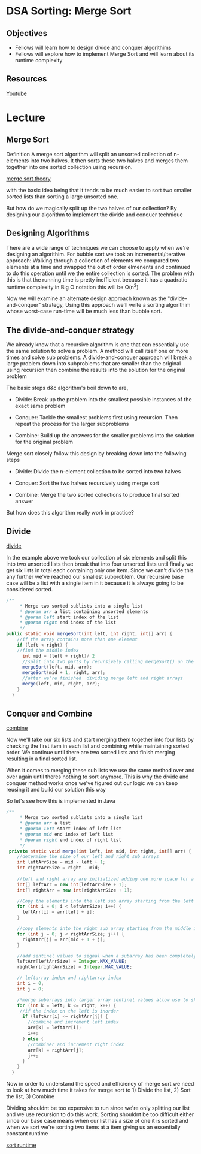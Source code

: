 # DSA Sorting: Merge Sort

## Objectives

* Fellows will learn how to design divide and conquer algorithims
* Fellows will explore how to implement Merge Sort and will learn about its runtime complexity

## Resources

[Youtube](https://www.youtube.com/watch?v=EeQ8pwjQxTM)

# Lecture

## Merge Sort

Definition
A merge sort algorithm will split an unsorted collection of n-elements into two halves. It then sorts these two halves and merges them together into one sorted collection using recursion.

[merge sort theory](https://cdn-images-1.medium.com/max/780/1*ZFpPwH6_ssRu5p8tM9T-vQ.jpeg)

with the basic idea being that it tends to be much easier to sort two smaller sorted lists than sorting a large unsorted one.

But how do we magically split up the two halves of our collection? By designing our algorithm to implement the divide and conquer technique

## Designing Algorithms

There are a wide range of techniques we can choose to apply when we're designing an algorithim. For bubble sort we took an incremental/iterative approach: Walking through a collection of elements we compared two elements at a time and swapped the out of order elmenents and continued to do this operation until we the entire collection is sorted.
The problem with this is that the running time is pretty inefficient because it has a quadratic runtime complexity in Big O notation this will be O(n<sup>2</sup>)

Now we will examine an alternate design approach known as the "divide-and-conquer" strategy, Using this approach we'll write a sorting algorithim whose worst-case run-time will be much less than bubble sort.

## The divide-and-conquer strategy

We already know that a recursive algorithm is one that can essentially use the same solution to solve a problem. A method will call itself one or more times and solve sub problems. A divide-and-conquer approach will break a large problem down into subproblems that are smaller than the original using recursion then combine the results into the solution for the original problem

The basic steps d&c algorithm's boil down to are,

* Divide: Break up the problem into the smallest possible instances of the exact same problem

* Conquer: Tackle the smallest problems first using recursion. Then repeat the process for the larger subproblems 

* Combine: Build up the answers for the smaller problems into the solution for the original problem

Merge sort closely follow this design by breaking down into the following steps

* Divide: Divide the n-element collection to be sorted into two halves

* Conquer: Sort the two halves recursively using merge sort

* Combine: Merge the two sorted collections to produce final sorted answer

But how does this algorithm really work in practice?

## Divide

[divide](https://imgur.com/a/lMsxbcR)

In the example above we took our collection of six elements and split this into two unsorted lists then break that into four unsorted lists until finally we get six lists in total each containing only one item. Since we can't divide this any further we've reached our smallest subproblem. Our recursive base case will be a list with a single item in it because it is always going to be considered sorted.

```java
/**
	 * Merge two sorted sublists into a single list
	 * @param arr a list containing unsorted elements
	 * @param left start index of the list
	 * @param right end index of the list
	 */
public static void mergeSort(int left, int right, int[] arr) {
    //if the array contains more than one element
    if (left < right) {
    //find the middle index
      int mid = (left + right)/ 2
      //split into two parts by recursively calling mergeSort() on the left and right subarrays
      mergeSort(left, mid, arr);
      mergeSort(mid + 1, right, arr);
      //after we're finished  dividing merge left and right arrays
      merge(left, mid, right, arr);
    }
  }
```
## Conquer and Combine

[combine](https://imgur.com/a/gHqqjKQ)

Now we'll take our six lists and start merging them together into four lists by checking the first item in each list and combining while maintaining sorted order. We continue until there are two sorted lists and finish merging resulting in a final sorted list.

When it comes to merging these sub lists we use the same method over and over again until theres nothing to sort anymore. This is why the divide and conquer method works once we've figured out our logic we can keep reusing it and build our solution this way

So let's see how this is implemented in Java

```java
/**
	 * Merge two sorted sublists into a single list
	 * @param arr a list
	 * @param left start index of left list
	 * @param mid end index of left list
	 * @param right end index of right list
	 */
 private static void merge(int left, int mid, int right, int[] arr) {
    //determine the size of our left and right sub arrays
    int leftArrSize = mid - left + 1;
    int rightArrSize = right - mid;
    
    //left and right array are initialized adding one more space for a Sentinel value
    int[] leftArr = new int[leftArrSize + 1];
    int[] rightArr = new int[rightArrSize + 1];

    //Copy the elements into the left sub array starting from the left index
    for (int i = 0; i < leftArrSize; i++) {
      leftArr[i] = arr[left + i];
    }

    //copy elements into the right sub array starting from the middle index
    for (int j = 0; j < rightArrSize; j++) {
      rightArr[j] = arr[mid + 1 + j];
    }

    //add sentinel values to signal when a subarray has been completely merged first
    leftArr[leftArrSize] = Integer.MAX_VALUE;
    rightArr[rightArrSize] = Integer.MAX_VALUE;

    // leftarray index and rightarray index
    int i = 0;
    int j = 0;

    /*merge subarrays into larger array sentinel values allow use to skip checks after one array has been exhausted*/
    for (int k = left; k <= right; k++) {
     //if the index on the left is inorder
      if (leftArr[i] <= rightArr[j]) {
        //combine and increment left index
        arr[k] = leftArr[i];
        i++;
      } else {
        //combiner and increment right index
        arr[k] = rightArr[j];
        j++;
      }
    }
  }
```
Now in order to understand the speed and efficiency of merge sort we need to look at how much time it takes for merge sort to 1) Divide the list, 2) Sort the list, 3) Combine

Dividing shouldnt be too expensive to run since we're only splitting our list and we use recursion to do this work. Sorting shouldnt be too difficult either since our base case means when our list has a size of one it is sorted and when we sort we're sorting two items at a item giving us an essentially constant runtime

[sort runtime](https://imgur.com/a/R9mTMkB)


